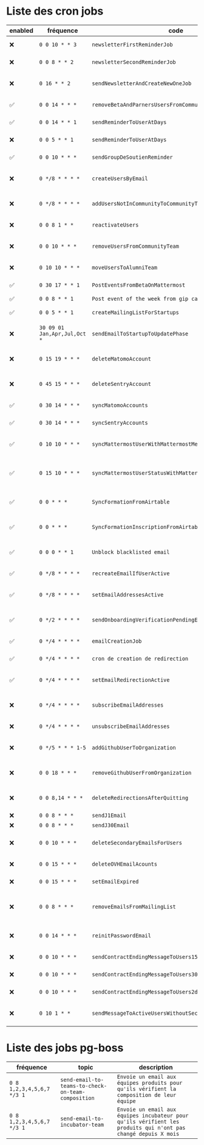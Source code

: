# Liste des cron jobs

| enabled | fréquence | code | description |
|---------|-----------|------|-------------|
| ❌ | `0 0 10 * * 3` | `newsletterFirstReminderJob` | Rappel mattermost newsletter 1 |
| ❌ | `0 0 8 * * 2` | `newsletterSecondReminderJob` | Rappel mattermost newsletter 2 |
| ❌ | `0 16 * * 2` | `sendNewsletterAndCreateNewOneJob` | Envoi de la newsletter et creation d'un nouveau PAD + message mattermost |
| ✅ | `0 0 14 * * *` | `removeBetaAndParnersUsersFromCommunityTeam` | Move expired user to mattermost alumni space |
| ✅ | `0 0 14 * * 1` | `sendReminderToUserAtDays` | Send mattermost message to expired users (90 days) |
| ❌ | `0 0 5 * * 1` | `sendReminderToUserAtDays` | Send mattermost message to expired users (30 days) |
| ✅ | `0 0 10 * * *` | `sendGroupDeSoutienReminder` | Send mattermost message groupe de soutien |
| ❌ | `0 */8 * * * *` | `createUsersByEmail` | Create missing mattermost users and send invitation email |
| ❌ | `0 */8 * * * *` | `addUsersNotInCommunityToCommunityTeam` | Add existing users to community team if there not in |
| ❌ | `0 0 8 1 * *` | `reactivateUsers` | Reactivate mattermost accounts if any |
| ❌ | `0 0 10 * * *` | `removeUsersFromCommunityTeam` | Remove expired users from mattermost community team (90 days) |
| ❌ | `0 10 10 * * *` | `moveUsersToAlumniTeam` | Add user to mattermost alumni team |
| ✅ | `0 30 17 * * 1` | `PostEventsFromBetaOnMattermost` | Post event of the week from betagouv calendar |
| ✅ | `0 0 8 * * 1` | `Post event of the week from gip calendar` |  |
| ✅ | `0 0 5 * * 1` | `createMailingListForStartups` | Créé des mailings-list OVH pour les startups |
| ❌ | `30 09 01 Jan,Apr,Jul,Oct *` | `sendEmailToStartupToUpdatePhase` | Envoie par mail une relance pour mise à jour de la phase de la SE |
| ❌ | `0 15 19 * * *` | `deleteMatomoAccount` | Supprime les comptes matomos des membres expirés (30 days) |
| ❌ | `0 45 15 * * *` | `deleteSentryAccount` | Supprime les comptes sentry des membres expirés (30 days) |
| ✅ | `0 30 14 * * *` | `syncMatomoAccounts` | Sync les comptes matomo des membres actifs |
| ✅ | `0 30 14 * * *` | `syncSentryAccounts` | Sync les comptes sentry des membres actifs |
| ✅ | `0 10 10 * * *` | `syncMattermostUserWithMattermostMemberInfosTable` | Add new mattermost user to mattermost_member_info table |
| ✅ | `0 15 10 * * *` | `syncMattermostUserStatusWithMattermostMemberInfosTable` | Get mattermost user activity info from api and sync with mattermost_member_info table |
| ✅ | `0 0 * * *` | `SyncFormationFromAirtable` | Synchronise les données AirTable des formations avec la DB |
| ✅ | `0 0 * * *` | `SyncFormationInscriptionFromAirtable` | Synchronise les données AirTable des inscriptions aux formations avec la DB |
| ✅ | `0 0 0 * * 1` | `Unblock blacklisted email` | Unblock emails from MAILING_LIST_NEWSLETTER Brevo mailing-list |
| ✅ | `0 */8 * * * *` | `recreateEmailIfUserActive` | Recreate email for user active again |
| ✅ | `0 */8 * * * *` | `setEmailAddressesActive` | Add pending users to mailing-list and set email as active |
| ✅ | `0 */2 * * * *` | `sendOnboardingVerificationPendingEmail` | Envoi d'un email de relance pour les adresses en attente de validation |
| ✅ | `0 */4 * * * *` | `emailCreationJob` | Créé les emails en attente sur OVH |
| ✅ | `0 */4 * * * *` | `cron de creation de redirection` | Créé les redirections email en attente sur OVH |
| ✅ | `0 */4 * * * *` | `setEmailRedirectionActive` | Ajoute les nouvelles redirections aux mailing-lists brevo et active l'adresse |
| ❌ | `0 */4 * * * *` | `subscribeEmailAddresses` | Re-inscrit les désabonnés à la mailing-list brevo incubateur |
| ❌ | `0 */4 * * * *` | `unsubscribeEmailAddresses` | Désinscrit les membres expirés de la mailing list |
| ❌ | `0 */5 * * * 1-5` | `addGithubUserToOrganization` | Envoi des invitations GitHub et ajout à la team GitHub/betagouv |
| ❌ | `0 0 18 * * *` | `removeGithubUserFromOrganization` | Désinscrit les membres expirés de l'organisation GitHub |
| ❌ | `0 0 8,14 * * *` | `deleteRedirectionsAfterQuitting` | Supprime les redirections email OVH des utilisateurs expirés |
| ❌ | `0 0 8 * * *` | `sendJ1Email` | Email départ J+1 |
| ❌ | `0 0 8 * * *` | `sendJ30Email` | Email départ J+30 |
| ❌ | `0 0 10 * * *` | `deleteSecondaryEmailsForUsers` | Supprime dans la DB les emails secondaires des membres expirés |
| ❌ | `0 0 15 * * *` | `deleteOVHEmailAcounts` | Supprime les emails OVH des membres expirés (30 days) |
| ❌ | `0 0 15 * * *` | `setEmailExpired` | Marque en DB les emails des membres comme expirés |
| ❌ | `0 0 8 * * *` | `removeEmailsFromMailingList` | Supprime les utilisateurs expirés des mailing-lists brevo ONBOARDING,NEWSLETTER |
| ❌ | `0 0 14 * * *` | `reinitPasswordEmail` | Réinitialise le mot de passe email des membres expirés après 5 jours |
| ❌ | `0 0 10 * * *` | `sendContractEndingMessageToUsers15days` | Sending contract ending message to users (15 days) |
| ❌ | `0 0 10 * * *` | `sendContractEndingMessageToUsers30days` | Sending contract ending message to users (30 days) |
| ❌ | `0 0 10 * * *` | `sendContractEndingMessageToUsers2days` | Sending contract ending message to users (2 days) |
| ❌ | `0 10 1 * *` | `sendMessageToActiveUsersWithoutSecondaryEmail` | Send message to active user without secondary email to update secondary email |

# Liste des jobs pg-boss

| fréquence | topic | description |
|-----------|--------|--------|
| `0 8 1,2,3,4,5,6,7 */3 1` | `send-email-to-teams-to-check-on-team-composition` | `Envoie un email aux équipes produits pour qu'ils vérifient la composition de leur équipe` |
| `0 8 1,2,3,4,5,6,7 */3 1` | `send-email-to-incubator-team` | `Envoie un email aux équipes incubateur pour qu'ils vérifient les produits qui n'ont pas changé depuis X mois` |
